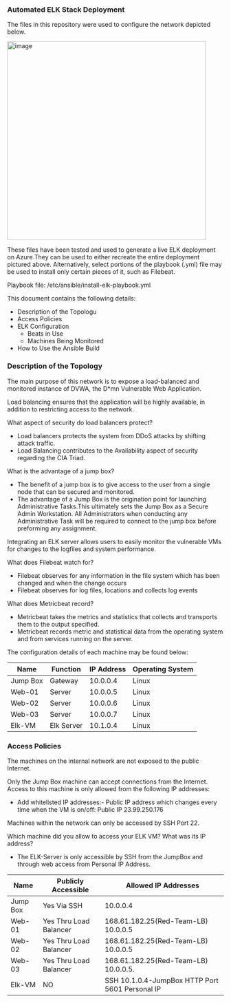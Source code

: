 ### Automated ELK Stack Deployment

The files in this repository were used to configure the network depicted below.

<img width="462" alt="image" src="https://user-images.githubusercontent.com/99371844/153979007-04d6b972-0cee-4606-ad77-2400c90a779a.png">

These files have been tested and used to generate a live ELK deployment on Azure.They can be used to either recreate the entire deployment pictured above. Alternatively, select portions of the playbook (.yml) file may be used to install only certain pieces of it, such as Filebeat.

Playbook file: /etc/ansible/install-elk-playbook.yml

This document contains the following details:
- Description of the Topologu
- Access Policies
- ELK Configuration
  - Beats in Use
  - Machines Being Monitored
- How to Use the Ansible Build

### Description of the Topology

The main purpose of this network is to expose a load-balanced and monitored instance of DVWA, the D*mn Vulnerable Web Application.

Load balancing ensures that the application will be highly available, in addition to restricting access to the network.

What aspect of security do load balancers protect? 
- Load balancers protects the system from DDoS attacks by shifting attack traffic.
- Load Balancing contributes to the Availability aspect of security regarding the CIA Triad.


What is the advantage of a jump box?

-	The benefit of a jump box is to give access to the user from a single node that can be secured and monitored.
-	The advantage of a Jump Box is the origination point for launching Administrative Tasks.This ultimately sets the Jump Box as a Secure Admin Workstation. All    Administrators when conducting any Administrative Task will be required to connect to the jump box before preforming any assignment.

Integrating an ELK server allows users to easily monitor the vulnerable VMs for changes to the logfiles and system performance.

What does Filebeat watch for?
-	Filebeat observes for any information in the file system which has been changed and when the change occurs
-	Filebeat observes for log files, locations and collects log events


What does Metricbeat record?

-	Metricbeat takes the metrics and statistics that collects and transports them to the output specified.
-	Metricbeat records metric and statistical data from the operating system and from services running on the server.


The configuration details of each machine may be found below: 

| Name     | Function    | IP Address | Operating System |
|----------|-------------|------------|------------------|
| Jump Box | Gateway     | 10.0.0.4   | Linux            |
| Web-01   | Server      | 10.0.0.5   | Linux            |
| Web-02   | Server      | 10.0.0.6   | Linux            |
| Web-03   | Server      | 10.0.0.7   | Linux            |
| Elk-VM   | Elk Server  | 10.1.0.4   | Linux            |

### Access Policies

The machines on the internal network are not exposed to the public Internet. 

Only the Jump Box machine can accept connections from the Internet. Access to this machine is only allowed from the following IP addresses:
- Add whitelisted IP addresses:- Public IP address which changes every time when the VM is on/off: Public IP 23.99.250.176

Machines within the network can only be accessed by SSH Port 22.

Which machine did you allow to access your ELK VM? What was its IP address?

- The ELK-Server is only accessible by SSH from the JumpBox and through web access from Personal IP Address.

| Name     | Publicly Accessible   | Allowed IP Addresses                             | 
|----------|-----------------------|--------------------------------------------------|
| Jump Box | Yes Via SSH           | 10.0.0.4                                         |
| Web-01   | Yes Thru Load Balancer| 168.61.182.25(Red-Team-LB) 10.0.0.5              |                              
| Web-02   | Yes Thru Load Balancer| 168.61.182.25(Red-Team-LB) 10.0.0.5              |                                          
| Web-03   | Yes Thru Load Balancer| 168.61.182.25(Red-Team-LB) 10.0.0.5.             |                                                      
| Elk-VM   | NO                    | SSH 10.1.0.4-JumpBox HTTP Port 5601 Personal IP  |
                                  




